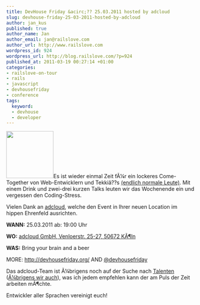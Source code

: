 ```yaml
--- 
title: DevHouse Friday &acirc;?? 25.03.2011 hosted by adcloud
slug: devhouse-friday-25-03-2011-hosted-by-adcloud
author: jan_kus
published: true
author_name: Jan
author_email: jan@railslove.com
author_url: http://www.railslove.com
wordpress_id: 924
wordpress_url: http://blog.railslove.com/?p=924
published_at: 2011-03-19 00:27:14 +01:00
categories: 
- railslove-on-tour
- rails
- javascript
- devhousefriday
- conference
tags: 
  keyword: 
  - devhouse
  - developer
---
```

<a href="http://blog.railslove.com/wp-content/uploads/2011/03/DevHouse-Friday-Logo.jpeg"><img src="http://blog.railslove.com/wp-content/uploads/2011/03/DevHouse-Friday-Logo.jpeg" alt="" title="DevHouse Friday Logo" width="126" height="126" class="alignnone size-full wp-image-925" /></a>Es ist wieder einmal Zeit f&Atilde;&frac14;r ein lockeres Come-Together von Web-Entwicklern und Tekki&acirc;??s <a href="http://www.youtube.com/watch?v=HR1myxRyrHc">(endlich normale Leute)</a>. Mit einem Drink und zwei-drei kurzen Talks leuten wir das Wochenende ein und vergessen den Coding-Stress.

Vielen Dank an <a href="https://adcloud.net/">adcloud</a>, welche den Event in Ihrer neuen Location im hippen Ehrenfeld ausrichten.

<strong>WANN:</strong> 25.03.2011 ab: 19:00 Uhr

<strong>WO:</strong> <a href="http://maps.google.de/maps?f=q&source=s_q&hl=de&geocode=&q=Venloer+Stra%C3%9Fe+25,+K%C3%B6ln&aq=0&sll=50.93873,6.939025&sspn=0.011061,0.027874&ie=UTF8&hq=&hnear=Venloer+Stra%C3%9Fe+25,+K%C3%B6ln+50672+K%C3%B6ln,+Nordrhein-Westfalen&ll=50.941727,6.936341&spn=0.000691,0.001742&t=h&z=20">adcloud GmbH, Venloerstr. 25-27, 50672 K&Atilde;&para;ln</a>

<strong>WAS:</strong> Bring your brain and a beer

MORE: <a href="http://devhousefriday.org/">http://devhousefriday.org/</a> AND <a href="http://twitter.com/devhousefriday">@devhousefriday</a>

Das adcloud-Team ist &Atilde;&frac14;brigens noch auf der Suche nach <a href="http://adcloud.de/jobs/">Talenten</a> (<a href="http://railslove.com/jobs">&Atilde;&frac14;brigens wir auch</a>), was ich jedem empfehlen kann der am Puls der Zeit arbeiten m&Atilde;&para;chte.

Entwickler aller Sprachen vereinigt euch!
